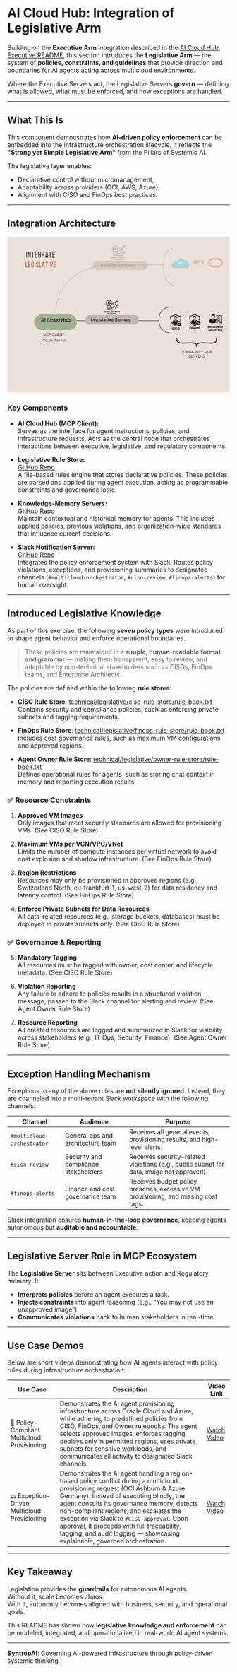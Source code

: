 # AI Cloud Hub: Integration of Legislative Arm

Building on the **Executive Arm** integration described in the [AI Cloud Hub: Executive README](ai-cloud-hub-executive.md), this section introduces the **Legislative Arm** — the system of **policies, constraints, and guidelines** that provide direction and boundaries for AI agents acting across multicloud environments.

Where the Executive Servers act, the Legislative Servers **govern** — defining what is allowed, what must be enforced, and how exceptions are handled.

---

## What This Is

This component demonstrates how **AI-driven policy enforcement** can be embedded into the infrastructure orchestration lifecycle. It reflects the **"Strong yet Simple Legislative Arm"** from the Pillars of Systemic AI.

The legislative layer enables:
- Declarative control without micromanagement,
- Adaptability across providers (OCI, AWS, Azure),
- Alignment with CISO and FinOps best practices.

---

## Integration Architecture

![Integration of Legislative Arm](images/integrate-Legislative.png)

### Key Components

- **AI Cloud Hub (MCP Client):**  
  Serves as the interface for agent instructions, policies, and infrastructure requests. Acts as the central node that orchestrates interactions between executive, legislative, and regulatory components.

- **Legislative Rule Store:**  
  [GitHub Repo](https://github.com/modelcontextprotocol/servers/tree/main/src/filesystem)  
  A file-based rules engine that stores declarative policies. These policies are parsed and applied during agent execution, acting as programmable constraints and governance logic.

- **Knowledge-Memory Servers:**  
  [GitHub Repo](https://github.com/modelcontextprotocol/servers/tree/main/src/memory)  
  Maintain contextual and historical memory for agents. This includes applied policies, previous violations, and organization-wide standards that influence current decisions.

- **Slack Notification Server:**  
  [GitHub Repo](https://github.com/modelcontextprotocol/servers/tree/main/src/slack)  
  Integrates the policy enforcement system with Slack. Routes policy violations, exceptions, and provisioning summaries to designated channels (`#multicloud-orchestrator`, `#ciso-review`, `#finops-alerts`) for human oversight.

---

## Introduced Legislative Knowledge

As part of this exercise, the following **seven policy types** were introduced to shape agent behavior and enforce operational boundaries.

> These policies are maintained in a **simple, human-readable format and grammar** — making them transparent, easy to review, and adaptable by non-technical stakeholders such as CISOs, FinOps teams, and Enterprise Architects.

The policies are defined within the following **rule stores**:

- **CISO Rule Store**: [technical/legislative/ciso-rule-store/rule-book.txt](../technical/tools/ciso-rule-store/rule-book.txt)  
  Contains security and compliance policies, such as enforcing private subnets and tagging requirements.

- **FinOps Rule Store**: [technical/legislative/finops-rule-store/rule-book.txt](../technical/tools/finops-rule-store/rule-book.txt)  
  Includes cost governance rules, such as maximum VM configurations and approved regions.

- **Agent Owner Rule Store**: [technical/legislative/owner-rule-store/rule-book.txt](../technical/tools/agent-rule-store/rule-book.txt)  
  Defines operational rules for agents, such as storing chat context in memory and reporting execution results.

### ✅ Resource Constraints
1. **Approved VM Images**  
   Only images that meet security standards are allowed for provisioning VMs. (See CISO Rule Store)

2. **Maximum VMs per VCN/VPC/VNet**  
   Limits the number of compute instances per virtual network to avoid cost explosion and shadow infrastructure. (See FinOps Rule Store)

3. **Region Restrictions**  
   Resources may only be provisioned in approved regions (e.g., Switzerland North, eu-frankfurt-1, us-west-2) for data residency and latency control. (See FinOps Rule Store)

4. **Enforce Private Subnets for Data Resources**  
   All data-related resources (e.g., storage buckets, databases) must be deployed in private subnets only. (See CISO Rule Store)

### ✅ Governance & Reporting
5. **Mandatory Tagging**  
   All resources must be tagged with owner, cost center, and lifecycle metadata. (See CISO Rule Store)

6. **Violation Reporting**  
   Any failure to adhere to policies results in a structured violation message, passed to the Slack channel for alerting and review. (See Agent Owner Rule Store)

7. **Resource Reporting**  
   All created resources are logged and summarized in Slack for visibility across stakeholders (e.g., IT Ops, Security, Finance). (See Agent Owner Rule Store)

---

## Exception Handling Mechanism

Exceptions to any of the above rules are **not silently ignored**. Instead, they are channeled into a multi-tenant Slack workspace with the following channels:

| Channel | Audience | Purpose |
|--------|----------|---------|
| `#multicloud-orchestrator` | General ops and architecture team | Receives all general events, provisioning results, and high-level alerts. |
| `#ciso-review`             | Security and compliance stakeholders | Receives security-related violations (e.g., public subnet for data, image not approved). |
| `#finops-alerts`           | Finance and cost governance team | Receives budget policy breaches, excessive VM provisioning, and missing cost tags. |

Slack integration ensures **human-in-the-loop governance**, keeping agents autonomous but **auditable and accountable**.

---

## Legislative Server Role in MCP Ecosystem

The **Legislative Server** sits between Executive action and Regulatory memory. It:

- **Interprets policies** before an agent executes a task.
- **Injects constraints** into agent reasoning (e.g., “You may not use an unapproved image”).
- **Communicates violations** back to human stakeholders in real-time.

---

## Use Case Demos

Below are short videos demonstrating how AI agents interact with policy rules during infrastructure orchestration:

| Use Case                                        | Description                                                                                                             | Video Link         |
|-------------------------------------------------|-------------------------------------------------------------------------------------------------------------------------|--------------------|
| 🧠 Policy-Compliant Multicloud Provisioning | Demonstrates the AI agent provisioning infrastructure across Oracle Cloud and Azure, while adhering to predefined policies from CISO, FinOps, and Owner rulebooks. The agent selects approved images, enforces tagging, deploys only in permitted regions, uses private subnets for sensitive workloads, and communicates all activity to designated Slack channels. | [Watch Video](https://1drv.ms/v/s!ApYCNITU9RB2rLFzkN-Si8aDV8yIcw?e=6TDNFA) |
| ⚖️ Exception-Driven Multicloud Provisioning | Demonstrates the AI agent handling a region-based policy conflict during a multicloud provisioning request (OCI Ashburn & Azure Germany). Instead of executing blindly, the agent consults its governance memory, detects non-compliant regions, and escalates the exception via Slack to `#CISO-approval`. Upon approval, it proceeds with full traceability, tagging, and audit logging — showcasing explainable, governed orchestration. | [Watch Video](https://1drv.ms/v/s!ApYCNITU9RB2rLICUTnYwAE23eVFrA?e=UXBf4T) |

---

## Key Takeaway

Legislation provides the **guardrails** for autonomous AI agents.  
Without it, scale becomes chaos.  
With it, autonomy becomes aligned with business, security, and operational goals.

This README has shown how **legislative knowledge and enforcement** can be modeled, integrated, and operationalized in real-world AI agent systems.

---

**SyntropAI**: Governing AI-powered infrastructure through policy-driven systemic thinking.
